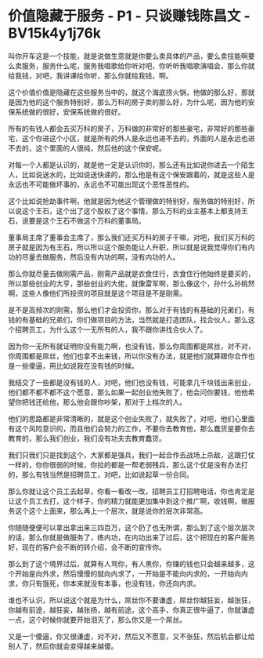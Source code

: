 # 价值隐藏于服务 - P1 - 只谈赚钱陈昌文 - BV15k4y1j76k

叫你开车这是一个技能，就是说做生意就是你要么卖具体的产品，要么卖技能啊要么卖服务，服务什么呢，服务我唱歌给你听对吧，你听听我唱歌演唱会，那么你就给我钱，对吧，我讲课给你听，那么你就给我钱，啊。

这个价值价值是隐藏在这些服务当中的，就这个海底捞火锅，他做的那么好，那就是因为他的这个服务特别好，那么万科的房子卖的那么好，为什么呢，因为他的安保系统做的很好，安保系统做的很好。

所有的有钱人都会去买万科的房子，万科做的非常好的那些豪宅，非常好的那些豪宅，这个你进这个小区，就是所有的外人是永远也进不去的，外面的人是永远也进不去的，这个里面的人很纯，然后他的这个保安呢。

对每一个人都是认识的，就是他一定是认识你的，那么还有比如说你进去一个陌生人，比如说送水的，比如说送快递的，那么他是有这个保安跟着的，就是这些人是永远也不可能做坏事的，永远也不可能出现这个恶性恶性的。

这个比如说抢劫事件啊，他就是因为他这个管理做的特别好，服务做的特别好，所以说这个王石，这个出了这个股权了这个事情，那么万科的业主基本上都支持王石，说要是这个王石不做这个万科的董事局。

董事局主席了董事会主席了，那么我们还买万科的房子干嘛，对吧，我们买万科的房子就是因为有王石，所以所以这个服务能让人升职，所以就是说我觉得你们有内功的尽量去做服务，然后没有内功的啊，没有内功的人。

那么你就尽量去做刚需产品，刚需产品就是衣食住行，衣食住行他始终是要买的，所以那些创业的大亨，那些创业的大佬，就像雷军啊，那么像这个，孙什么孙桃然啊，这些人像他们所投资的项目就是这个项目是不是刚需。

是不是高频次的刚需，那么他们才会投资你，那么对于有钱的有基础的兄弟们，有钱的有基础的兄弟们，你们做项目的方法，当然就是打造团队，找合伙人，那么这个招聘员工，为什么这个一无所有的人，我不跟你讲找合伙人了。

因为你一无所有就证明你没有能力啊，也没有钱，那么你周围都是屌丝，对不对，你周围都是屌丝，他们也拿不出来钱，所以你没有办法，就是他们就算跟你合作也是一些傻逼，用比如说我在没有钱的时候。

我结交了一些都是没有钱的人，对吧，他们也没有钱，可能拿几千块钱出来创业，他们都不都不都不这个愿意，那么如果一起创业他失败了，他会问你要钱，他他希望你把钱还给他，那么他会跟你吵架，那对于上档次的人。

他们的思路都是非常清晰的，就是这个创业失败了，就失败了，对吧，他们心里面有这个风险意识的，而且他们会努力的工作，不要你去教育他，那么蠢货是要你去教育的，那么我们创业，我们没有功夫去教育蠢货。

我们只我们只是找到这个，大家都是强兵，我们一起合作去战场上杀敌，这跟打仗一样的，你你很弱的时候，你拉的都是一帮老弱残兵，那么这个仗是没有办法打的，那么有钱当然是招聘员工，对吧，比如说起草一份合同。

那么你就让这个员工去起草，你看一看改一改，招聘员工打招聘电话，你也肯定是让这个员工去打，这个样子，你的精力就能更加集中到这个推广啊，收钱啊，做服务这个这个上面来，那么再上一个层次，就是说你的层次非常高。

你随随便便可以拿出拿出来三四百万，这个扔了也无所谓，那么到了这个层次层次的话，那么你就是做服务了，练内功，在内功出来了过后，这个把现在的客户服务好，现在的客户会不断的转介绍，会不断的宣传你。

那么到了这个境界过后，就算有人骂你，有人黑你，你赚的钱也只会越来越多，这个开始是向外求，然后慢慢的就向内求了，一开始是不能向内求的，一开始向内求，你只有饿死，你本来就没有本事，也没有钱，你还向内求。

谁也不认识，所以说这个就是为什么，屌丝你不要谦虚，屌丝你越狂妄，越张狂，你越有前途，越狂妄，越张扬，越有前途，这个高手，你真正很牛逼了，你就谦虚一点，这个时候你就要开始泪灭了，那么你又是一个屌丝。

又是一个傻逼，你又很谦虚，对不对，然后又不愿意，又不张狂，然后机会都让给别人了，然后你就会变得越来越傻。

